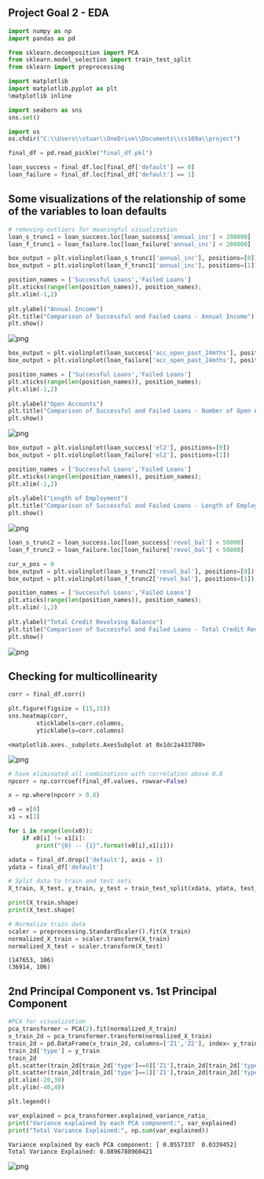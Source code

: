 
## Project Goal 2 - EDA


```python
import numpy as np
import pandas as pd

from sklearn.decomposition import PCA
from sklearn.model_selection import train_test_split
from sklearn import preprocessing

import matplotlib
import matplotlib.pyplot as plt
%matplotlib inline

import seaborn as sns
sns.set()
```


```python
import os
os.chdir("C:\\Users\\stuar\\OneDrive\\Documents\\cs109a\\project")
```


```python
final_df = pd.read_pickle("final_df.pkl")
```


```python
loan_success = final_df.loc[final_df['default'] == 0]
loan_failure = final_df.loc[final_df['default'] == 1]
```

## Some visualizations of the relationship of some of the variables to loan defaults


```python
# removing outliers for meaningful visualization
loan_s_trunc1 = loan_success.loc[loan_success['annual_inc'] < 200000]
loan_f_trunc1 = loan_failure.loc[loan_failure['annual_inc'] < 200000]

box_output = plt.violinplot(loan_s_trunc1['annual_inc'], positions=[0])
box_output = plt.violinplot(loan_f_trunc1['annual_inc'], positions=[1])

position_names = ['Successful Loans','Failed Loans']
plt.xticks(range(len(position_names)), position_names);
plt.xlim(-1,2)
    
plt.ylabel("Annual Income")
plt.title("Comparison of Successful and Failed Loans - Annual Income")
plt.show() 
```


![png](output_6_0.png)



```python
box_output = plt.violinplot(loan_success['acc_open_past_24mths'], positions=[0])
box_output = plt.violinplot(loan_failure['acc_open_past_24mths'], positions=[1])

position_names = ['Successful Loans','Failed Loans']
plt.xticks(range(len(position_names)), position_names);
plt.xlim(-1,2)
    
plt.ylabel("Open Accounts")
plt.title("Comparison of Successful and Failed Loans - Number of Open Accounts")
plt.show() 
```


![png](output_7_0.png)



```python
box_output = plt.violinplot(loan_success['el2'], positions=[0])
box_output = plt.violinplot(loan_failure['el2'], positions=[1])

position_names = ['Successful Loans','Failed Loans']
plt.xticks(range(len(position_names)), position_names);
plt.xlim(-1,2)
    
plt.ylabel("Length of Employment")
plt.title("Comparison of Successful and Failed Loans - Length of Employment")
plt.show() 
```


![png](output_8_0.png)



```python
loan_s_trunc2 = loan_success.loc[loan_success['revol_bal'] < 50000]
loan_f_trunc2 = loan_failure.loc[loan_failure['revol_bal'] < 50000]

cur_x_pos = 0
box_output = plt.violinplot(loan_s_trunc2['revol_bal'], positions=[0])
box_output = plt.violinplot(loan_f_trunc2['revol_bal'], positions=[1])

position_names = ['Successful Loans','Failed Loans']
plt.xticks(range(len(position_names)), position_names);
plt.xlim(-1,2)
    
plt.ylabel("Total Credit Revolving Balance")
plt.title("Comparison of Successful and Failed Loans - Total Credit Revolving Balance")
plt.show() 
```


![png](output_9_0.png)


## Checking for multicollinearity


```python
corr = final_df.corr()

plt.figure(figsize = (15,15))
sns.heatmap(corr, 
        xticklabels=corr.columns,
        yticklabels=corr.columns)
```




    <matplotlib.axes._subplots.AxesSubplot at 0x1dc2a433780>




![png](output_11_1.png)



```python
# have eliminated all combinations with correlation above 0.8
npcorr = np.corrcoef(final_df.values, rowvar=False)

x = np.where(npcorr > 0.8)

x0 = x[0]
x1 = x[1]

for i in range(len(x0)):
    if x0[i] != x1[i]:
        print("{0} -- {1}".format(x0[i],x1[i]))
```


```python
xdata = final_df.drop(['default'], axis = 1)
ydata = final_df['default']

# Split data to train and test sets
X_train, X_test, y_train, y_test = train_test_split(xdata, ydata, test_size=0.2, random_state=42)

print(X_train.shape)
print(X_test.shape)

# Normalize train data
scaler = preprocessing.StandardScaler().fit(X_train)
normalized_X_train = scaler.transform(X_train)   
normalized_X_test = scaler.transform(X_test)

```

    (147653, 106)
    (36914, 106)


## 2nd Principal Component vs. 1st Principal Component


```python
#PCA for visualization
pca_transformer = PCA(2).fit(normalized_X_train)
x_train_2d = pca_transformer.transform(normalized_X_train) 
train_2d = pd.DataFrame(x_train_2d, columns=['Z1','Z2'], index= y_train.index.values)  
train_2d['type'] = y_train
train_2d
plt.scatter(train_2d[train_2d['type']==0]['Z1'],train_2d[train_2d['type']==0]['Z2'], color = 'b', label = 'normal', alpha = 0.3)
plt.scatter(train_2d[train_2d['type']==1]['Z1'],train_2d[train_2d['type']==1]['Z2'], color = 'g', label = 'default', alpha = 0.3)
plt.xlim(-20,30)
plt.ylim(-40,40)

plt.legend()

var_explained = pca_transformer.explained_variance_ratio_
print("Variance explained by each PCA component:", var_explained)
print("Total Variance Explained:", np.sum(var_explained))
```

    Variance explained by each PCA component: [ 0.0557337  0.0339452]
    Total Variance Explained: 0.0896788960421



![png](output_15_1.png)

